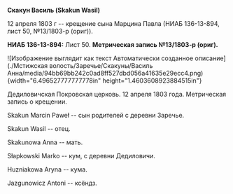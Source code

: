 **Скакун Василь (Skakun Wasil)**

12 апреля 1803 г -- крещение сына Марцина Павла (НИАБ 136-13-894, лист
50, №13/1803-р (ориг)).

**НИАБ 136-13-894:** Лист 50. **Метрическая запись №13/1803-р (ориг).**

![Изображение выглядит как текст Автоматически созданное
описание](./Мстижская волость/Заречье/Скакуны/Василь Анна/media/94bb69bb242c0ad8ff527dbd056a41635e29ecc4.png){width="6.496527777777778in"
height="1.4603608923884515in"}

Дедиловичская Покровская церковь. 12 апреля 1803 года. Метрическая
запись о крещении.

Skakun Marcin Paweł -- сын родителей с деревни Заречье.

Skakun Wasil -- отец.

Skakunowa Anna -- мать.

Słapkowski Marko -- кум, с деревни Дедиловичи.

Huzniakowa Aryna -- кума.

Jazgunowicz Antoni -- ксёндз.
